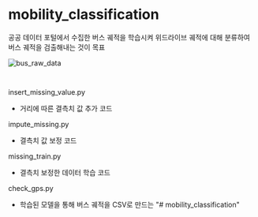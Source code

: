 # mobility_classification


공공 데이터 포털에서 수집한 버스 궤적을 학습시켜 위드라이브 궤적에 대해 분류하여 버스 궤적을 검출해내는 것이 목표

![bus_raw_data](./images/bus_raw_data.png)
<pre><code>
</code></pre>
insert_missing_value.py
- 거리에 따른 결측치 값 추가 코드

impute_missing.py
- 결측치 값 보정 코드

missing_train.py
- 결측치 보정한 데이터 학습 코드

check_gps.py
- 학습된 모델을 통해 버스 궤적을 CSV로 만드는 
"# mobility_classification" 
